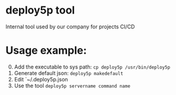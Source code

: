 # deploy5p tool
Internal tool used by our company for projects CI/CD


# Usage example:
0) Add the executable to sys path: `cp deploy5p /usr/bin/deploy5p`
1) Generate default json: `deploy5p makedefault`
2) Edit `~/.deploy5p.json
3) Use the tool `deploy5p servername command name`
